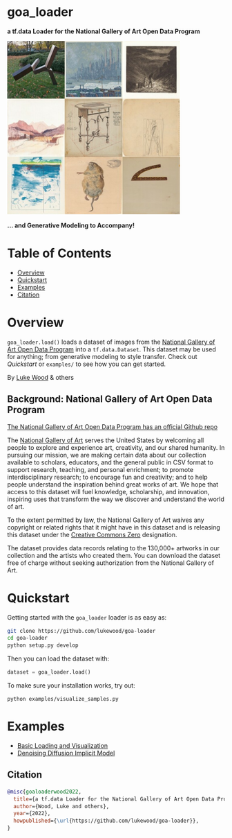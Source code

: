 # goa\_loader

__a tf.data Loader for the National Gallery of Art Open Data Program__

![Demo image](media/demo-image.png)

__... and Generative Modeling to Accompany!__

# Table of Contents

- [Overview](#Overview)
- [Quickstart](#Quickstart)
- [Examples](#Examples)
- [Citation](#Citation)

# Overview

`goa_loader.load()` loads a dataset of images from the
[National Gallery of Art Open Data Program](https://github.com/NationalGalleryOfArt/opendata)
into a `tf.data.Dataset`.
This dataset may be used for anything; from generative modeling to style transfer.
Check out _Quickstart_ or `examples/` to see how you can get started.

By [Luke Wood](https://lukewood.xyz) & others

## Background: National Gallery of Art Open Data Program

[The National Gallery of Art Open Data Program has an official Github repo](https://github.com/NationalGalleryOfArt/opendata)

The [National Gallery of Art](https://www.nga.gov) serves the United States by welcoming all people to explore and experience art, creativity, and our shared humanity. In pursuing our mission, we are making certain data about our collection available to scholars, educators, and the general public in CSV format to support research, teaching, and personal enrichment; to promote interdisciplinary research; to encourage fun and creativity; and to help people understand the inspiration behind great works of art. We hope that access to this dataset will fuel knowledge, scholarship, and innovation, inspiring uses that transform the way we discover and understand the world of art.

To the extent permitted by law, the National Gallery of Art waives any copyright or related rights that it might have in this dataset and is releasing this dataset under the [Creative Commons Zero](https://creativecommons.org/publicdomain/zero/1.0/) designation.

The dataset provides data records relating to the 130,000+ artworks in our collection and the artists who created them.  You can download the dataset free of charge without seeking authorization from the National Gallery of Art.  

# Quickstart

Getting started with the `goa_loader` loader is as easy as:

```bash
git clone https://github.com/lukewood/goa-loader
cd goa-loader
python setup.py develop
```

Then you can load the dataset with:

```python
dataset = goa_loader.load()
```

To make sure your installation works, try out:

```
python examples/visualize_samples.py
```

# Examples

- [Basic Loading and Visualization](examples/basic)
- [Denoising Diffusion Implicit Model](examples/ddim)

## Citation

```bibtex
@misc{goaloaderwood2022,
  title={a tf.data Loader for the National Gallery of Art Open Data Program},
  author={Wood, Luke and others},
  year={2022},
  howpublished={\url{https://github.com/lukewood/goa-loader}},
}
```
